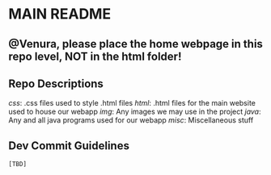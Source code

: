 # MAIN README

## @Venura, please place the home webpage in this repo level, NOT in the html folder!

## Repo Descriptions
*css*: .css files used to style .html files
*html*: .html files for the main website used to house our webapp
*img*: Any images we may use in the project
*java*: Any and all java programs used for our webapp
*misc*: Miscellaneous stuff

## Dev Commit Guidelines
`[TBD]`
